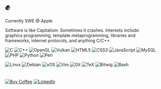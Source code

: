 # :fist:

Currently SWE @ Apple

Software is like Capitalism: Sometimes it crashes.  Interests include: graphics programming, template metaprogramming, libraries and frameworks, internet protocols, and anything C/C++.

![C](https://img.shields.io/badge/c-%2300599C.svg?style=flat-square&logo=c&logoColor=white)
![C++](https://img.shields.io/badge/c++-%2300599C.svg?style=flat-square&logo=c%2B%2B&logoColor=white)
![OpenGL](https://img.shields.io/badge/OpenGL-%23FFFFFF.svg?style=flat-square&logo=opengl)
![Vulkan](https://img.shields.io/badge/Vulkan-%23AC162C.svg?style=flat-square&logo=vulkan)
![HTML5](https://img.shields.io/badge/html-%23E34F26.svg?style=flat-square&logo=html5&logoColor=white)
![CSS3](https://img.shields.io/badge/css-%231572B6.svg?style=flat-square&logo=css3&logoColor=white)
![JavaScript](https://img.shields.io/badge/js-%23323330.svg?style=flat-square&logo=javascript&logoColor=%23F7DF1E)
![MySQL](https://img.shields.io/badge/mysql-%234479A1.svg?style=flat-square&logo=mysql&logoColor=white)
![PHP](https://img.shields.io/badge/php-%23777BB4.svg?style=flat-square&logo=php&logoColor=white)
![Python](https://img.shields.io/badge/python-%233776AB.svg?style=flat-square&logo=python&logoColor=white)
![Perl](https://img.shields.io/badge/perl-%2339457E.svg?style=flat-square&logo=perl&logoColor=white)

![Linux](https://img.shields.io/badge/Linux-FCC624?style=flat-square&logo=linux&logoColor=black)
![Debian](https://img.shields.io/badge/Debian-A81D33?style=flat-square&logo=debian&logoColor=white)
![xOS](https://img.shields.io/badge/iOS/macOS/watchOS-000000?style=flat-square&logo=Apple&logoColor=F0F0F0)
![Vim](https://img.shields.io/badge/VIM-%2311AB00.svg?style=flat-square&logo=vim&logoColor=white)
![Git](https://img.shields.io/badge/git-%23F05032.svg?style=flat-square&logo=git&logoColor=white)
![TeX](https://img.shields.io/badge/LaTeX-%23008080.svg?style=flat-square&logo=latex&logoColor=white)
![Bitwig](https://img.shields.io/badge/Bitwig-%23FF5A00.svg?style=flat-square&logo=bitwig&logoColor=white)
![Bash](https://img.shields.io/badge/sh-%234EAA25.svg?style=flat-square&logo=gnometerminal&logoColor=white)

#
<a href="https://www.buymeacoffee.com/idx0" target="_blank">![Buy Coffee](https://img.shields.io/badge/Inject%20Fuel-%23FFDD00.svg?style=for-the-badge&logo=buymeacoffee&logoColor=black)</a>
<a href="https://www.linkedin.com/in/schweizercommasteve/" target="_blank">![LinkedIn](https://img.shields.io/badge/Connect-%230A66C2.svg?style=for-the-badge&logo=linkedin&logoColor=white)</a>
